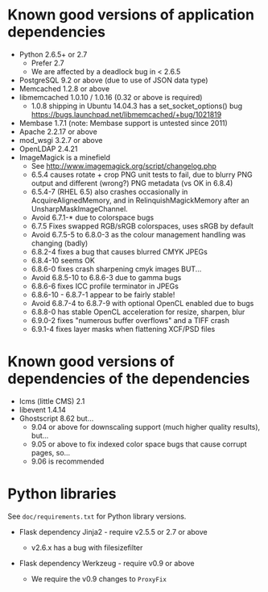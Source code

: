 # Known good versions of application dependencies

* Python 2.6.5+ or 2.7
	* Prefer 2.7
	* We are affected by a deadlock bug in < 2.6.5
* PostgreSQL 9.2 or above (due to use of JSON data type)
* Memcached 1.2.8 or above
* libmemcached 1.0.10 / 1.0.16 (0.32 or above is required)
    * 1.0.8 shipping in Ubuntu 14.04.3 has a set_socket_options() bug
      https://bugs.launchpad.net/libmemcached/+bug/1021819
* Membase 1.7.1 (note: Membase support is untested since 2011)
* Apache 2.2.17 or above
* mod_wsgi 3.2.7 or above
* OpenLDAP 2.4.21
* ImageMagick is a minefield
	* See http://www.imagemagick.org/script/changelog.php
	* 6.5.4 causes rotate + crop PNG unit tests to fail, due to blurry PNG output
	      and different (wrong?) PNG metadata (vs OK in 6.8.4)
	* 6.5.4-7 (RHEL 6.5) also crashes occasionally in AcquireAlignedMemory,
	      and in RelinquishMagickMemory after an UnsharpMaskImageChannel.
	* Avoid 6.7.1-* due to colorspace bugs
	* 6.7.5 Fixes swapped RGB/sRGB colorspaces, uses sRGB by default
	* Avoid 6.7.5-5 to 6.8.0-3 as the colour management handling was changing (badly)
	* 6.8.2-4 fixes a bug that causes blurred CMYK JPEGs
	* 6.8.4-10 seems OK
	* 6.8.6-0 fixes crash sharpening cmyk images BUT...
	* Avoid 6.8.5-10 to 6.8.6-3 due to gamma bugs
	* 6.8.6-6 fixes ICC profile terminator in JPEGs
	* 6.8.6-10 - 6.8.7-1 appear to be fairly stable!
	* Avoid 6.8.7-4 to 6.8.7-9 with optional OpenCL enabled due to bugs
	* 6.8.8-0 has stable OpenCL acceleration for resize, sharpen, blur
	* 6.9.0-2 fixes "numerous buffer overflows" and a TIFF crash
	* 6.9.1-4 fixes layer masks when flattening XCF/PSD files

# Known good versions of dependencies of the dependencies

* lcms (little CMS) 2.1
* libevent 1.4.14
* Ghostscript 8.62 but...
	* 9.04 or above for downscaling support (much higher quality results), but...
	* 9.05 or above to fix indexed color space bugs that cause corrupt pages, so...
	* 9.06 is recommended

# Python libraries

See `doc/requirements.txt` for Python library versions.

* Flask dependency Jinja2 - require v2.5.5 or 2.7 or above
	* v2.6.x has a bug with filesizefilter

* Flask dependency Werkzeug - require v0.9 or above
	* We require the v0.9 changes to `ProxyFix`
